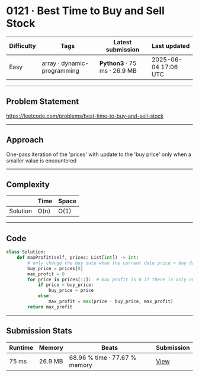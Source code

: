 # 0121 · Best Time to Buy and Sell Stock

| Difficulty | Tags | Latest submission | Last updated |
| --- | --- | --- | --- |
| Easy | array · dynamic-programming | **Python3** · 75 ms · 26.9 MB | 2025-06-04 17:06 UTC |

---

## Problem Statement
https://leetcode.com/problems/best-time-to-buy-and-sell-stock

---

## Approach
One-pass iteration of the 'prices' with update to the 'buy price' only when a smaller value is encountered

---

## Complexity
| | Time | Space |
|---|---|---|
| Solution | O(n) | O(1) |

---

## Code

```python
class Solution:
    def maxProfit(self, prices: List[int]) -> int:
        # only change the buy date when the current date price < buy date price
        buy_price = prices[0]
        max_profit = 0
        for price in prices[1:]:  # max profit is 0 if there is only one price
            if price < buy_price:
                buy_price = price
            else:
                max_profit = max(price - buy_price, max_profit)
        return max_profit

```

---

## Submission Stats
| Runtime | Memory | Beats | Submission |
| --- | --- | --- | --- |
| 75 ms | 26.9 MB | 68.96 % time · 77.67 % memory | [View](https://leetcode.com/problems/best-time-to-buy-and-sell-stock/submissions/1653942312/) |
